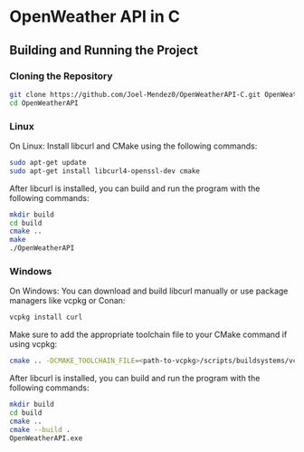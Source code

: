 # OpenWeather API in C

## Building and Running the Project

### Cloning the Repository

```bash
git clone https://github.com/Joel-Mendez0/OpenWeatherAPI-C.git OpenWeatherAPI
cd OpenWeatherAPI
```
### Linux

On Linux: Install libcurl and CMake using the following commands:
```bash
sudo apt-get update
sudo apt-get install libcurl4-openssl-dev cmake
```
After libcurl is installed, you can build and run the program with the following commands:
```bash
mkdir build
cd build
cmake ..
make
./OpenWeatherAPI
```
### Windows
On Windows: You can download and build libcurl manually or use package managers like vcpkg or Conan:
```bash
vcpkg install curl
```
Make sure to add the appropriate toolchain file to your CMake command if using vcpkg:
```bash
cmake .. -DCMAKE_TOOLCHAIN_FILE=<path-to-vcpkg>/scripts/buildsystems/vcpkg.cmake
```
After libcurl is installed, you can build and run the program with the following commands:
```bash
mkdir build
cd build
cmake ..
cmake --build .
OpenWeatherAPI.exe
```

